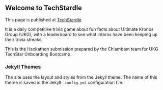 ## Welcome to TechStardle

This page is published at [TechStardle](https://cjzheng01.github.io/TechStardle/).

It is a daily competitive trivia game about fun facts about Ultimate Kronos Group (UKG), with a leaderboard to see what interns have been keeping up their trivia streaks.

This is the Hackathon submission prepared by the Chlambam team for UKG TechStar Onboarding Bootcamp. 

### Jekyll Themes
The site uses the layout and styles from the Jekyll theme. The name of this theme is saved in the Jekyll `_config.yml` configuration file.

